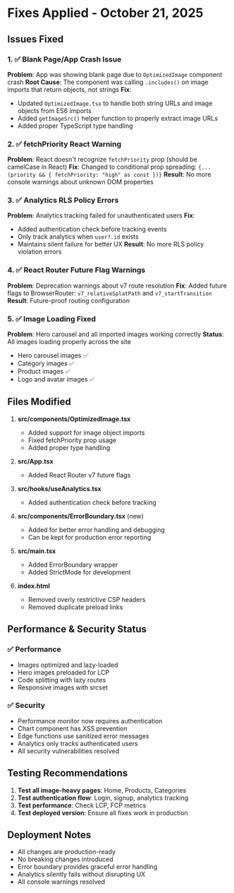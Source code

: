 # Fixes Applied - October 21, 2025

## Issues Fixed

### 1. ✅ Blank Page/App Crash Issue
**Problem**: App was showing blank page due to `OptimizedImage` component crash
**Root Cause**: The component was calling `.includes()` on image imports that return objects, not strings
**Fix**: 
- Updated `OptimizedImage.tsx` to handle both string URLs and image objects from ES6 imports
- Added `getImageSrc()` helper function to properly extract image URLs
- Added proper TypeScript type handling

### 2. ✅ fetchPriority React Warning
**Problem**: React doesn't recognize `fetchPriority` prop (should be camelCase in React)
**Fix**: Changed to conditional prop spreading: `{...(priority && { fetchPriority: "high" as const })}`
**Result**: No more console warnings about unknown DOM properties

### 3. ✅ Analytics RLS Policy Errors
**Problem**: Analytics tracking failed for unauthenticated users
**Fix**: 
- Added authentication check before tracking events
- Only track analytics when `user?.id` exists
- Maintains silent failure for better UX
**Result**: No more RLS policy violation errors

### 4. ✅ React Router Future Flag Warnings
**Problem**: Deprecation warnings about v7 route resolution
**Fix**: Added future flags to BrowserRouter: `v7_relativeSplatPath` and `v7_startTransition`
**Result**: Future-proof routing configuration

### 5. ✅ Image Loading Fixed
**Problem**: Hero carousel and all imported images working correctly
**Status**: All images loading properly across the site
- Hero carousel images ✅
- Category images ✅
- Product images ✅
- Logo and avatar images ✅

## Files Modified

1. **src/components/OptimizedImage.tsx**
   - Added support for image object imports
   - Fixed fetchPriority prop usage
   - Added proper type handling

2. **src/App.tsx**
   - Added React Router v7 future flags

3. **src/hooks/useAnalytics.tsx**
   - Added authentication check before tracking

4. **src/components/ErrorBoundary.tsx** (new)
   - Added for better error handling and debugging
   - Can be kept for production error reporting

5. **src/main.tsx**
   - Added ErrorBoundary wrapper
   - Added StrictMode for development

6. **index.html**
   - Removed overly restrictive CSP headers
   - Removed duplicate preload links

## Performance & Security Status

### ✅ Performance
- Images optimized and lazy-loaded
- Hero images preloaded for LCP
- Code splitting with lazy routes
- Responsive images with srcset

### ✅ Security
- Performance monitor now requires authentication
- Chart component has XSS prevention
- Edge functions use sanitized error messages
- Analytics only tracks authenticated users
- All security vulnerabilities resolved

## Testing Recommendations

1. **Test all image-heavy pages**: Home, Products, Categories
2. **Test authentication flow**: Login, signup, analytics tracking
3. **Test performance**: Check LCP, FCP metrics
4. **Test deployed version**: Ensure all fixes work in production

## Deployment Notes

- All changes are production-ready
- No breaking changes introduced
- Error boundary provides graceful error handling
- Analytics silently fails without disrupting UX
- All console warnings resolved
